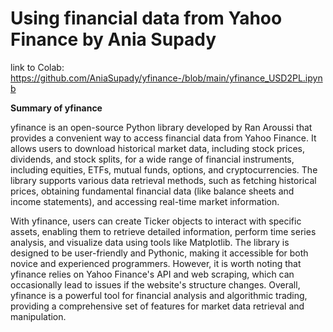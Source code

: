 # **Using financial data from Yahoo Finance by Ania Supady**

link to Colab: https://github.com/AniaSupady/yfinance-/blob/main/yfinance_USD2PL.ipynb

**Summary of yfinance**    

yfinance is an open-source Python library developed by Ran Aroussi that provides a convenient way to access financial data from Yahoo Finance. It allows users to download historical market data, including stock prices, dividends, and stock splits, for a wide range of financial instruments, including equities, ETFs, mutual funds, options, and cryptocurrencies. The library supports various data retrieval methods, such as fetching historical prices, obtaining fundamental financial data (like balance sheets and income statements), and accessing real-time market information.  

With yfinance, users can create Ticker objects to interact with specific assets, enabling them to retrieve detailed information, perform time series analysis, and visualize data using tools like Matplotlib. The library is designed to be user-friendly and Pythonic, making it accessible for both novice and experienced programmers. However, it is worth noting that yfinance relies on Yahoo Finance's API and web scraping, which can occasionally lead to issues if the website's structure changes. Overall, yfinance is a powerful tool for financial analysis and algorithmic trading, providing a comprehensive set of features for market data retrieval and manipulation.
